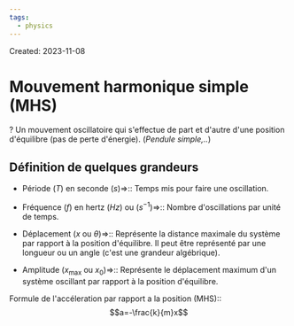```yaml
---
tags:
  - physics
---
```

Created: 2023-11-08

# Mouvement harmonique simple (MHS)
?
Un mouvement oscillatoire qui s'effectue de part et d'autre d'une position d'équilibre (pas de perte d'énergie). (*Pendule simple,..*)
<!--SR:!2023-12-19,11,150-->

## Définition de quelques grandeurs
- Période ($T$) en seconde ($s$)=>:: Temps mis pour faire une oscillation.
<!--SR:!2024-01-14,37,250-->
- Fréquence ($f$) en hertz ($Hz$) ou ($s^{-1}$)=>:: Nombre d'oscillations par unité de temps.
<!--SR:!2024-01-29,48,250-->
- Déplacement ($x$ ou $\theta$)=>:: Représente la distance maximale du système par rapport à la position d'équilibre. Il peut être représenté par une longueur ou un angle (c'est une grandeur algébrique).
<!--SR:!2024-01-06,31,230-->
- Amplitude ($x_{\text{max}}$ ou $x_{0}$)=>:: Représente le déplacement maximum d'un système oscillant par rapport à la position d'équilibre.
<!--SR:!2024-01-10,34,250-->

Formule de l'accéleration par rapport a la position (MHS)::$$a=-\frac{k}{m}x$$
<!--SR:!2024-01-01,16,219-->

